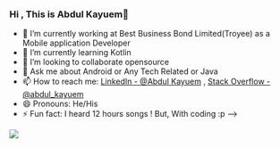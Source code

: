 ### Hi , This is Abdul Kayuem👋


- 🔭 I’m currently working at Best Business Bond Limited(Troyee) as a Mobile application Developer
- 🌱 I’m currently learning Kotlin
- 👯 I’m looking to collaborate opensource
- 💬 Ask me about Android or Any Tech Related or Java 
- 📫 How to reach me: [LinkedIn - @Abdul Kayuem](https://www.linkedin.com/in/abdul-kayuem-a05a4714b/) , [Stack Overflow - @abdul_kayuem](https://stackoverflow.com/users/13137312/abdul-kayuem)
- 😄 Pronouns: He/His
- ⚡ Fun fact: I heard 12 hours songs ! But, With coding :p 
-->
 

<img src="https://github-readme-stats.vercel.app/api?username=KayuemKhan&&show_icons=true&title_color=ffffff&icon_color=bb2acf&text_color=daf7dc&bg_color=151515"/>
